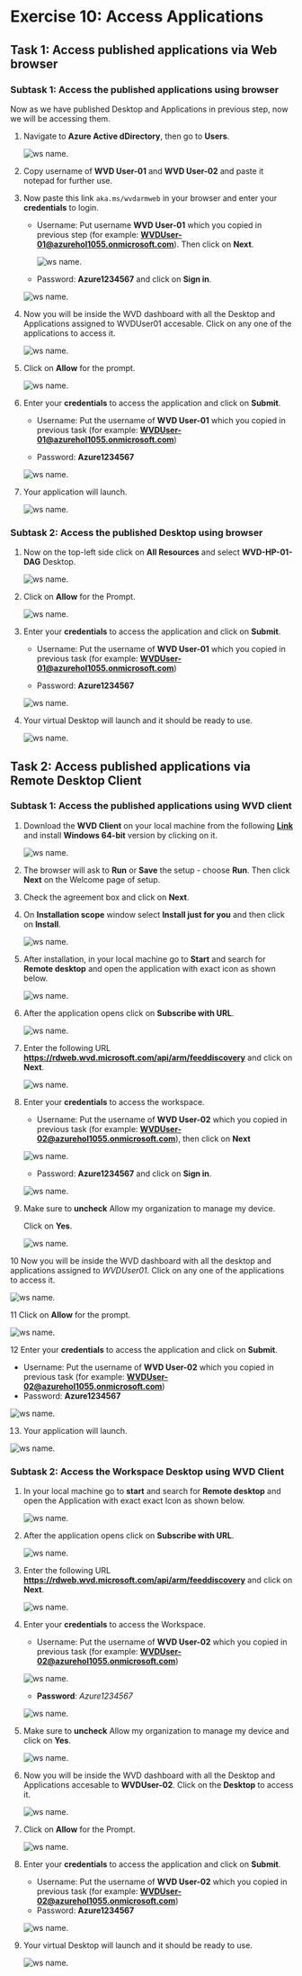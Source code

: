 # Exercise 10: Access Applications



## Task 1: Access published applications via Web browser


### **Subtask 1: Access the published applications using browser**

Now as we have published Desktop and Applications in previous step, now we will be accessing them. 

1. Navigate to **Azure Active dDirectory**, then go to **Users**.

   ![ws name.](media/25.png)

2. Copy username of **WVD User-01** and **WVD User-02** and paste it notepad for further use.

2. Now paste this link ```aka.ms/wvdarmweb``` in your browser and enter your **credentials** to login. 

   - Username: Put username **WVD User-01** which you copied in previous step (for example: **WVDUser-01@azurehol1055.onmicrosoft.com**). Then click on **Next**.
   
      ![ws name.](media/wvd42.png)

   - Password: **Azure1234567** and click on **Sign in**.

   ![ws name.](media/wvd43.png)
  

2. Now you will be inside the WVD dashboard with all the Desktop and Applications assigned to WVDUser01 accesable. Click on any one of the applications to access it. 

   ![ws name.](media/127.png)


3. Click on **Allow** for the prompt.

   ![ws name.](media/128.png)


4. Enter your **credentials** to access the application and click on **Submit**.

   - Username: Put the username of **WVD User-01** which you copied in previous task (for example: **WVDUser-01@azurehol1055.onmicrosoft.com**)
   
   - Password: **Azure1234567**

   ![ws name.](media/129.png)
   
   
5. Your application will launch.

   ![ws name.](media/130.png)



### **Subtask 2: Access the published Desktop using browser**

1. Now on the top-left side click on **All Resources** and select **WVD-HP-01-DAG** Desktop.

   ![ws name.](media/wvd53.png)

2. Click on **Allow** for the Prompt.

   ![ws name.](media/133.png)


3. Enter your **credentials** to access the application and click on **Submit**.

   - Username: Put the username of **WVD User-01** which you copied in previous task (for example: **WVDUser-01@azurehol1055.onmicrosoft.com**)
   
   - Password: **Azure1234567**
   
   ![ws name.](media/wvd38.png)


4. Your virtual Desktop will launch and it should be ready to use. 

   ![ws name.](media/wvd39.png)
     
## Task 2: Access published applications via Remote Desktop Client

### **Subtask 1: Access the published applications using WVD client**
   
1. Download the **WVD Client** on your local machine from the following [**Link**](https://docs.microsoft.com/en-us/azure/virtual-desktop/connect-windows-7-and-10) and install **Windows 64-bit** version by clicking on it.
   
   ![ws name.](media/136.png)

2. The browser will ask to **Run** or **Save** the setup - choose **Run**. Then click **Next** on the Welcome page of setup.

3. Check the agreement box and click on **Next**.

4. On **Installation scope** window select **Install just for you** and then click on **Install**.

   ![ws name.](media/wvd41.png)

5. After installation, in your local machine go to **Start** and search for **Remote desktop** and open the application with exact icon as shown below.

   ![ws name.](media/137.png)
    
6. After the application opens click on **Subscribe with URL**.

   ![ws name.](media/138.png)
  
7. Enter the following URL **https://rdweb.wvd.microsoft.com/api/arm/feeddiscovery** and click on **Next**.

   ![ws name.](media/139.png)
 
8. Enter your **credentials** to access the workspace.

   - Username: Put the username of **WVD User-02** which you copied in previous task (for example: **WVDUser-02@azurehol1055.onmicrosoft.com**), then click on **Next**
   
    ![ws name.](media/wvd40.png)

   - Password: **Azure1234567** and click on **Sign in**.
   
    ![ws name.](media/wvd44.png)
 
9. Make sure to **uncheck** Allow my organization to manage my device.

   Click on **Yes**.

   ![ws name.](media/141.png)
    
10 Now you will be inside the WVD dashboard with all the desktop and applications assigned to *WVDUser01*. Click on any one of the applications to access it. 

   ![ws name.](media/142.png)


11 Click on **Allow** for the prompt.

   ![ws name.](media/143.png)


12 Enter your **credentials** to access the application and click on **Submit**.

   - Username: Put the username of **WVD User-02** which you copied in previous task (for example: **WVDUser-02@azurehol1055.onmicrosoft.com**)
   - Password: **Azure1234567**
   
   ![ws name.](media/144.png)
   
13. Your application will launch.

   ![ws name.](media/145.png)

### **Subtask 2: Access the Workspace Desktop using WVD Client**

1. In your local machine go to **start** and search for **Remote desktop** and open the Application with exact exact Icon as shown below.

   ![ws name.](media/146.png)


2. After the application opens click on **Subscribe with URL**.

   ![ws name.](media/147.png)
  
  
3. Enter the following URL **https://rdweb.wvd.microsoft.com/api/arm/feeddiscovery** and click on **Next**.

   ![ws name.](media/148.png)
   
   
4. Enter your **credentials** to access the Workspace.

   - Username: Put the username of **WVD User-02** which you copied in previous task (for example: **WVDUser-02@azurehol1055.onmicrosoft.com**)
   
    ![ws name.](media/wvd40.png)
   
   - **Password**: *Azure1234567*
   
   ![ws name.](media/wvd44.png)

   
5. Make sure to **uncheck** Allow my organization to manage my device and click on **Yes**.

   ![ws name.](media/150.png)
   
6. Now you will be inside the WVD dashboard with all the Desktop and Applications accesable to **WVDUser-02**. Click on the **Desktop** to access it. 

   ![ws name.](media/151.png)

7. Click on **Allow** for the Prompt.

   ![ws name.](media/152.png)

8. Enter your **credentials** to access the application and click on **Submit**.

   - Username: Put the username of **WVD User-02** which you copied in previous task (for example: **WVDUser-02@azurehol1055.onmicrosoft.com**)
   - Password: **Azure1234567**
   
   ![ws name.](media/153.png)
   

9. Your virtual Desktop will launch and it should be ready to use. 

   ![ws name.](media/154.png)
